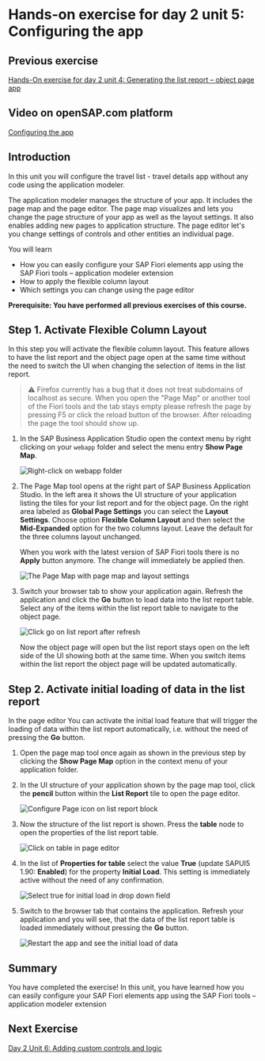 # Hands-on exercise for day 2 unit 5:<br/>Configuring the app

## Previous exercise
[Hands-On exercise for day 2 unit 4: Generating the list report – object page app](unit4.md)

## Video on openSAP.com platform
[Configuring the app](https://open.sap.com/courses/fiori-ea1/items/4IKfdIpzsrvKOH5sYIIid3)

## Introduction
In this unit you will configure the travel list - travel details app without any code using the application modeler.

The application modeler manages the structure of your app. It includes the page map and the page editor. The page map visualizes and lets you change the page structure of your app as well as the layout settings. It also enables adding new pages to application structure. The page editor let's you change settings of controls and other entities an individual page.  

You will learn
  - How you can easily configure your SAP Fiori elements app using the SAP Fiori tools – application modeler extension
  - How to apply the flexible column layout
  - Which settings you can change using the page editor

**Prerequisite: You have performed all previous exercises of this course.**

## Step 1. Activate Flexible Column Layout
In this step you will activate the flexible column layout. This feature allows to have the list report and the object page open at the same time without the need to switch the UI when changing the selection of items in the list report.

>⚠️ Firefox currently has a bug that it does not treat subdomains of localhost as secure. When you open the "Page Map" or another tool of the Fiori tools and the tab stays empty please refresh the page by pressing F5 or click the reload button of the browser. After reloading the page the tool should show up. 


1. In the SAP Business Application Studio open the context menu by right clicking on your `webapp` folder and select the menu entry **Show Page Map**.

    ![Right-click on webapp folder](images/unit5/SetFCL_1.png)


2. The Page Map tool opens at the right part of SAP Business Application Studio. In the left area it shows the UI structure of your application listing the tiles for your list report and for the object page. On the right area labeled as **Global Page Settings** you can select the **Layout Settings**. Choose option **Flexible Column Layout** and then select the **Mid-Expanded** option for the two columns layout. Leave the default for the three columns layout unchanged.

    When you work with the latest version of SAP Fiori tools there is no **Apply** button anymore. The change will immediately be applied then.

    ![The Page Map with page map and layout settings](images/unit5/SetFCL_2.png)


3. Switch your browser tab to show your application again. Refresh the application and click the **Go** button to load data into the list report table. Select any of the items within the list report table to navigate to the object page.

    ![Click go on list report after refresh](images/unit5/SetFCL_3.png)

    Now the object page will open but the list report stays open on the left side of the UI showing both at the same time. When you switch items within the list report the object page will be updated automatically.



## Step 2. Activate initial loading of data in the list report
In the page editor You can activate the initial load feature that will trigger the loading of data within the list report automatically, i.e. without the need of pressing the **Go** button.

1. Open the page map tool once again as shown in the previous step by clicking the **Show Page Map** option in the context menu of your application folder.

2. In the UI structure of your application shown by the page map tool, click the **pencil** button within the **List Report** tile to open the page editor.

    ![Configure Page icon on list report block](images/unit5/InitialLoad_1.png)


3. Now the structure of the list report is shown. Press the **table** node to open the properties of the list report table.

    ![Click on table in page editor](images/unit5/InitialLoad_2.png)


4. In the list of **Properties for table** select the value **True** (update SAPUI5 1.90: **Enabled**) for the property **Initial Load**. This setting is immediately active without the need of any confirmation.

    ![Select true for initial load in drop down field](images/unit5/InitialLoad_3.png)


5. Switch to the browser tab that contains the application. Refresh your application and you will see, that the data of the list report table is loaded immediately without pressing the **Go** button. 

    ![Restart the app and see the initial load of data](images/unit5/InitialLoad_4.png)


## Summary
You have completed the exercise!
In this unit, you have learned how you can easily configure your SAP Fiori elements app using the SAP Fiori tools – application modeler extension

## Next Exercise
[Day 2 Unit 6: Adding custom controls and logic](unit6.md)
